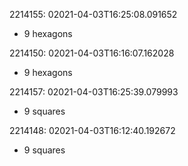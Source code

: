 2214155: 02021-04-03T16:25:08.091652
* 9 hexagons

2214150: 02021-04-03T16:16:07.162028
* 9 hexagons

2214157: 02021-04-03T16:25:39.079993
* 9 squares

2214148: 02021-04-03T16:12:40.192672
* 9 squares